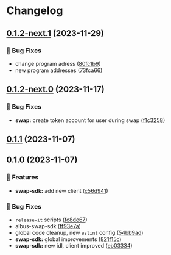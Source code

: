 # Changelog

## [0.1.2-next.1](https://github.com/mfactory-lab/albus/compare/@albus-finance/swap-sdk-v0.1.2-next.0...@albus-finance/swap-sdk-v0.1.2-next.1) (2023-11-29)


### 🐞 Bug Fixes

* change program adress ([80fc1b9](https://github.com/mfactory-lab/albus/commit/80fc1b9508b0cff28c61525eb7661bc8102b92dc))
* new program addresses ([73fca66](https://github.com/mfactory-lab/albus/commit/73fca66d856db7625e00009accf4d53ccbcd31b3))

## [0.1.2-next.0](https://github.com/mfactory-lab/albus/compare/@albus-finance/swap-sdk-v0.1.1...@albus-finance/swap-sdk-v0.1.2-next.0) (2023-11-17)


### 🐞 Bug Fixes

* **swap:** create token account for user during swap ([f1c3258](https://github.com/mfactory-lab/albus/commit/f1c32588ede21c847a174a5878086184cab229ca))

## [0.1.1](https://github.com/mfactory-lab/albus/compare/@albus-finance/swap-sdk-v0.1.0...@albus-finance/swap-sdk-v0.1.1) (2023-11-07)

## 0.1.0 (2023-11-07)


### 🌟 Features

* **swap-sdk:** add new client ([c56d941](https://github.com/mfactory-lab/albus/commit/c56d9411df3df2f327b2dec627a4965d40a83ae2))


### 🐞 Bug Fixes

* `release-it` scripts ([fc8de67](https://github.com/mfactory-lab/albus/commit/fc8de679d76dd74ca038f6e8e1ec1a9185eb3e5b))
* albus-swap-sdk ([ff93e7a](https://github.com/mfactory-lab/albus/commit/ff93e7a461307e46217e76be88a620cd43997088))
* global code cleanup, new `eslint` config ([54bb9ad](https://github.com/mfactory-lab/albus/commit/54bb9adc237d48932424e5775d891c957401dd51))
* **swap-sdk:** global improvements ([821f15c](https://github.com/mfactory-lab/albus/commit/821f15c7cb08f3a746ab04a2b5604ff781712c68))
* **swap-sdk:** new idl, client improved ([eb03334](https://github.com/mfactory-lab/albus/commit/eb03334ca2ba01240a7b862265c74a0f56011e13))